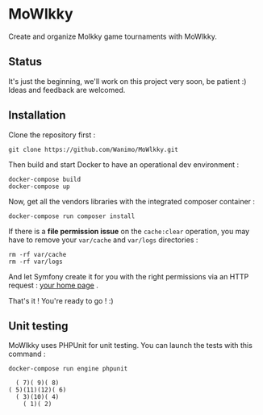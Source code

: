 # MoWlkky

Create and organize Molkky game tournaments with MoWlkky.

## Status

It's just the beginning, we'll work on this project very soon, be patient :)
Ideas and feedback are welcomed.

## Installation

Clone the repository first :

```
git clone https://github.com/Wanimo/MoWlkky.git
```

Then build and start Docker to have an operational dev environment :

```
docker-compose build
docker-compose up
```

Now, get all the vendors libraries with the integrated composer container :

```
docker-compose run composer install
```

If there is a **file permission issue** on the `cache:clear` operation, you may have to remove your `var/cache` and `var/logs` directories :

```
rm -rf var/cache
rm -rf var/logs
```

And let Symfony create it for you with the right permissions via an HTTP request : [your home page](127.0.0.1:8080) .

That's it ! You're ready to go ! :)

## Unit testing

MoWlkky uses PHPUnit for unit testing.
You can launch the tests with this command :

```
docker-compose run engine phpunit
```


```
  ( 7)( 9)( 8)
( 5)(11)(12)( 6)
  ( 3)(10)( 4)
    ( 1)( 2)
```
